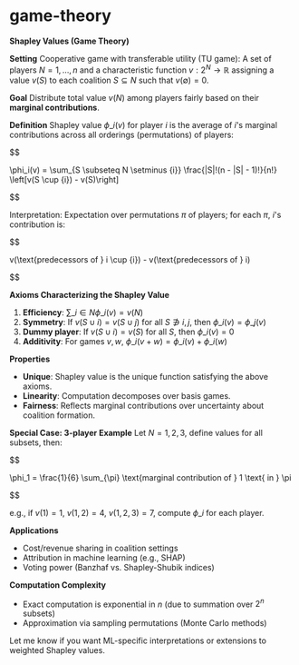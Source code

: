 # game-theory

**Shapley Values (Game Theory)**

**Setting**
Cooperative game with transferable utility (TU game):
A set of players $N = {1, \dots, n}$ and a characteristic function $v: 2^N \to \mathbb{R}$ assigning a value $v(S)$ to each coalition $S \subseteq N$ such that $v(\emptyset) = 0$.

**Goal**
Distribute total value $v(N)$ among players fairly based on their **marginal contributions**.

**Definition**
Shapley value $\phi\_i(v)$ for player $i$ is the average of $i$'s marginal contributions across all orderings (permutations) of players:

$$

\phi_i(v) = \sum_{S \subseteq N \setminus \{i\}} \frac{|S|!(n - |S| - 1)!}{n!} \left[v(S \cup \{i\}) - v(S)\right]

$$

Interpretation: Expectation over permutations $\pi$ of players; for each $\pi$, $i$'s contribution is:

$$

v(\text{predecessors of } i \cup \{i\}) - v(\text{predecessors of } i)

$$

**Axioms Characterizing the Shapley Value**

1. **Efficiency**: $\sum\_{i \in N} \phi\_i(v) = v(N)$
2. **Symmetry**: If $v(S \cup{i}) = v(S \cup{j})$ for all $S \not\ni i,j$, then $\phi\_i(v) = \phi\_j(v)$
3. **Dummy player**: If $v(S \cup{i}) = v(S)$ for all $S$, then $\phi\_i(v) = 0$
4. **Additivity**: For games $v,w$, $\phi\_i(v + w) = \phi\_i(v) + \phi\_i(w)$

**Properties**

* **Unique**: Shapley value is the unique function satisfying the above axioms.
* **Linearity**: Computation decomposes over basis games.
* **Fairness**: Reflects marginal contributions over uncertainty about coalition formation.

**Special Case: 3-player Example**
Let $N = {1,2,3}$, define values for all subsets, then:

$$

\phi_1 = \frac{1}{6} \sum_{\pi} \text{marginal contribution of } 1 \text{ in } \pi

$$

e.g., if $v({1}) = 1$, $v({1,2}) = 4$, $v({1,2,3}) = 7$, compute $\phi\_i$ for each player.

**Applications**

* Cost/revenue sharing in coalition settings
* Attribution in machine learning (e.g., SHAP)
* Voting power (Banzhaf vs. Shapley-Shubik indices)

**Computation Complexity**

* Exact computation is exponential in $n$ (due to summation over $2^n$ subsets)
* Approximation via sampling permutations (Monte Carlo methods)

Let me know if you want ML-specific interpretations or extensions to weighted Shapley values.
